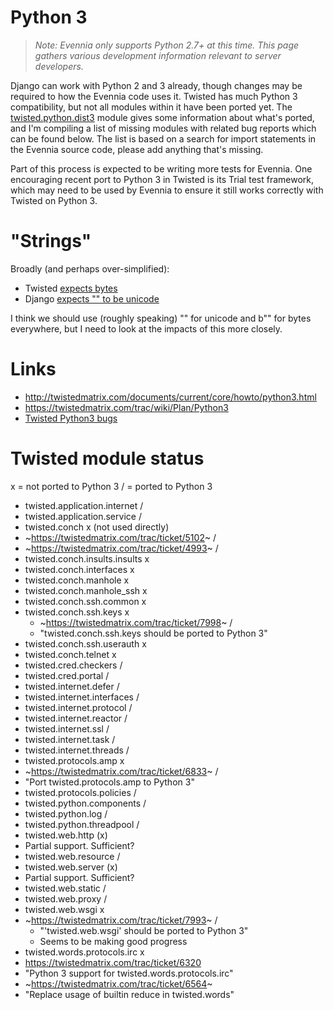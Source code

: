 # Python 3

> *Note: Evennia only supports Python 2.7+ at this time. This page gathers various development information relevant to server developers.*

Django can work with Python 2 and 3 already, though changes may be required to how the Evennia code
uses it. Twisted has much Python 3 compatibility, but not all modules within it have been ported
yet. The
[twisted.python.dist3](https://twistedmatrix.com/documents/current/api/twisted.python.dist3.html)
module gives some information about what's ported, and I'm compiling a list of missing modules with
related bug reports which can be found below. The list is based on a search for import statements in
the Evennia source code, please add anything that's missing.

Part of this process is expected to be writing more tests for Evennia. One encouraging recent port
to Python 3 in Twisted is its Trial test framework, which may need to be used by Evennia to ensure
it still works correctly with Twisted on Python 3.

# "Strings"
Broadly (and perhaps over-simplified):

* Twisted [expects bytes](http://twistedmatrix.com/trac/wiki/FrequentlyAskedQuestions#WhydontTwistedsnetworkmethodssupportUnicodeobjectsaswellasstrings)
* Django [expects "" to be unicode](https://docs.djangoproject.com/en/1.8/topics/python3/#unicode-literals)

I think we should use (roughly speaking) "" for unicode and b"" for bytes everywhere, but I need to look at the impacts of this more closely.

# Links

* http://twistedmatrix.com/documents/current/core/howto/python3.html
* https://twistedmatrix.com/trac/wiki/Plan/Python3
* [Twisted Python3 bugs](https://twistedmatrix.com/trac/query?status=assigned&status=new&status=reopened&group=status&milestone=Python-3.x)

# Twisted module status

x = not ported to Python 3
/ = ported to Python 3

* twisted.application.internet /
* twisted.application.service /
* twisted.conch x (not used directly)
 * ~https://twistedmatrix.com/trac/ticket/5102~ /
 * ~https://twistedmatrix.com/trac/ticket/4993~ /
* twisted.conch.insults.insults x
* twisted.conch.interfaces x
* twisted.conch.manhole x
* twisted.conch.manhole_ssh x
* twisted.conch.ssh.common x
* twisted.conch.ssh.keys x
   * ~https://twistedmatrix.com/trac/ticket/7998~ /
   * "twisted.conch.ssh.keys should be ported to Python 3"
* twisted.conch.ssh.userauth x
* twisted.conch.telnet x
* twisted.cred.checkers /
* twisted.cred.portal /
* twisted.internet.defer /
* twisted.internet.interfaces /
* twisted.internet.protocol /
* twisted.internet.reactor /
* twisted.internet.ssl /
* twisted.internet.task /
* twisted.internet.threads /
* twisted.protocols.amp x
 * ~https://twistedmatrix.com/trac/ticket/6833~ /
  * "Port twisted.protocols.amp to Python 3"
* twisted.protocols.policies /
* twisted.python.components /
* twisted.python.log /
* twisted.python.threadpool /
* twisted.web.http (x)
 * Partial support. Sufficient?
* twisted.web.resource /
* twisted.web.server (x)
 * Partial support. Sufficient?
* twisted.web.static /
* twisted.web.proxy /
* twisted.web.wsgi x
 * ~https://twistedmatrix.com/trac/ticket/7993~ /
   * "'twisted.web.wsgi' should be ported to Python 3"
   * Seems to be making good progress
* twisted.words.protocols.irc x
 * https://twistedmatrix.com/trac/ticket/6320
  * "Python 3 support for twisted.words.protocols.irc"
 * ~https://twistedmatrix.com/trac/ticket/6564~
  * "Replace usage of builtin reduce in twisted.words"
